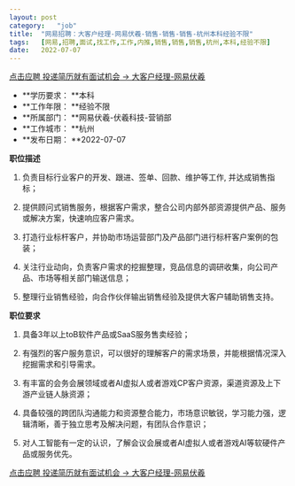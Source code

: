 ```yaml
---
layout:	post
category:	"job"
title:	"网易招聘：大客户经理-网易伏羲-销售-销售-销售-杭州本科经验不限"
tags:	[网易,招聘,面试,找工作,工作,内推,销售,销售,销售,杭州,本科,经验不限]
date:	2022-07-07
---
```


[点击应聘 投递简历就有面试机会 ->  大客户经理-网易伏羲](http://mobile.bole.netease.com/bole/boleDetail?id=26776&employeeId=346f03c3cda5f04c&key=all)



- **学历要求： **本科
- **工作年限： **经验不限
- **所属部门： **网易伏羲-伏羲科技-营销部
- **工作城市： **杭州
- **发布日期： **2022-07-07



**职位描述**

1. 负责目标行业客户的开发、跟进、签单、回款、维护等工作, 并达成销售指标； 

2. 提供顾问式销售服务，根据客户需求，整合公司内部外部资源提供产品、服务或解决方案，快速响应客户需求。

3. 打造行业标杆客户，并协助市场运营部门及产品部门进行标杆客户案例的包装； 

4. 关注行业动向，负责客户需求的挖掘整理，竞品信息的调研收集，向公司产品、市场等相关部门输送信息； 

5. 整理行业销售经验，向合作伙伴输出销售经验及提供大客户辅助销售支持。



**职位要求**

1. 具备3年以上toB软件产品或SaaS服务售卖经验； 

2. 有强烈的客户服务意识，可以很好的理解客户的需求场景，并能根据情况深入挖掘需求和引导需求。

3. 有丰富的会务会展领域或者AI虚拟人或者游戏CP客户资源，渠道资源及上下游产业链人脉资源； 

4. 具备较强的跨团队沟通能力和资源整合能力，市场意识敏锐，学习能力强，逻辑清晰，善于独立思考及解决问题，有团队合作意识；

6. 对人工智能有一定的认识，了解会议会展或者AI虚拟人或者游戏AI等软硬件产品或服务优先。



[点击应聘 投递简历就有面试机会 ->  大客户经理-网易伏羲](http://mobile.bole.netease.com/bole/boleDetail?id=26776&employeeId=346f03c3cda5f04c&key=all)